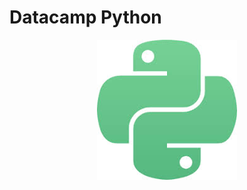 # Datacamp Python

<p align=center>
  <img src=py_logo.jpeg href=https://learn.datacamp.com/courses/tech:python>
</p>
